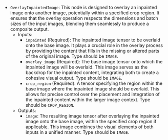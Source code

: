 - `OverlayInpaintedImage`: This node is designed to overlay an inpainted image onto another image, potentially within a specified crop region. It ensures that the overlay operation respects the dimensions and batch sizes of the input images, blending them seamlessly to produce a composite output.
    - Inputs:
        - `inpainted` (Required): The inpainted image tensor to be overlaid onto the base image. It plays a crucial role in the overlay process by providing the content that fills in the missing or altered parts of the original image. Type should be `IMAGE`.
        - `overlay_image` (Required): The base image tensor onto which the inpainted image will be overlaid. This image serves as the backdrop for the inpainted content, integrating both to create a cohesive visual output. Type should be `IMAGE`.
        - `crop_region` (Required): A tensor specifying the region within the base image where the inpainted image should be overlaid. This allows for precise control over the placement and integration of the inpainted content within the larger image context. Type should be `CROP_REGION`.
    - Outputs:
        - `image`: The resulting image tensor after overlaying the inpainted image onto the base image, within the specified crop region if applicable. This image combines the visual elements of both inputs in a unified manner. Type should be `IMAGE`.
